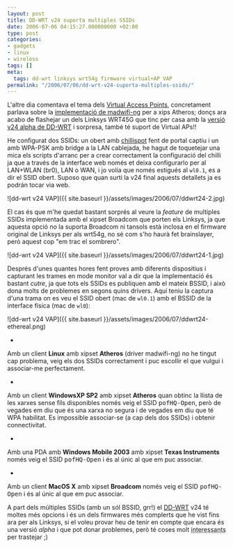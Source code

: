 ```yaml
---
layout: post
title: DD-WRT v24 suporta multiples SSIDs
date: 2006-07-06 04:15:27.000000000 +02:00
type: post
categories:
- gadgets
- linux
- wireless
tags: []
meta:
  tags: dd-wrt linksys wrt54g firmware virtual+AP VAP
permalink: "/2006/07/06/dd-wrt-v24-suporta-multiples-ssids/"
---
```

L'altre dia comentava el tema dels [Virtual Access Points](/blog/2005/02/15/ap-amb-multiples-ssids-virtual-ap/), concretament parlava sobre la [implementació de madwifi-ng](/blog/2006/06/30/traient-li-el-suc-a-madwifi-ng/) per a xips Atheros; donçs ara acabo de flashejar un dels Linksys WRT45G que tinc per casa amb la [versió v24 alpha de DD-WRT](http://www.dd-wrt.com/dd-wrtv2/down.php?path=downloads%2Funtested_alpha_unstable%2Fdd-wrt.v24+very+alpha/) i sorpresa, també té suport de Virtual APs!!

He configurat dos SSIDs: un obert amb [chillispot](http://www.chillispot.org/) fent de portal captiu i un amb WPA-PSK amb bridge a la LAN cablejada, he hagut de toquetejar una mica els scripts d'arranc per a crear correctament la configuració del chilli ja que a través de la interface web només et deixa configurarlo per al LAN+WLAN (br0), LAN o WAN, i jo volía que només estigués al `wl0.1`, es a dir el SSID obert. Suposo que quan surti la v24 final aquests detallets ja es podrán tocar via web.

![dd-wrt v24 VAP]({{ site.baseurl }}/assets/images/2006/07/ddwrt24-2.jpg)

<!--more-->

El cas és que m'he quedat bastant sorprés al veure la _feature_ de multiples SSIDs implementada amb el xipset Broadcom que porten els Linksys, ja que aquesta opció no la suporta Broadcom ni tansols està inclosa en el firmware original de Linksys per als wrt54g, no sé com s'ho haurà fet brainslayer, però aquest cop "em trac el sombrero".

![dd-wrt v24 VAP]({{ site.baseurl }}/assets/images/2006/07/ddwrt24-1.jpg)

Després d'unes quantes hores fent proves amb diferents dispositius i capturant les trames en mode monitor val a dir que la implementació és bastant _cutre_, ja que tots els SSIDs es publiquen amb el mateix BSSID, i això dona molts de problemes en segons quins drivers. Aquí teniu la captura d'una trama on es veu el SSID obert (mac de `wl0.1`) amb el BSSID de la interface física (mac de `wl0`):

![dd-wrt v24 VAP]({{ site.baseurl }}/assets/images/2006/07/ddwrt24-ethereal.png)

- 

Amb un client **Linux** amb xipset **Atheros** (driver madwifi-ng) no he tingut cap problema, veig els dos SSIDs correctament i puc escollir el que vulgui i associar-me perfectament.

- 

Amb un client **WindowsXP SP2** amb xipset **Atheros** quan obtinc la llista de les xarxes sense fils disponibles només veig el SSID <tt>pofHQ-Open</tt>, però de vegades em diu que és una xarxa no segura i de vegades em diu que té WPA habilitat. Es impossible associar-se (a cap dels dos SSIDs) i obtenir connectivitat.

- 

Amb una PDA amb **Windows Mobile 2003** amb xipset **Texas Instruments** només veig el SSID <tt>pofHQ-Open</tt> i és al únic al que em puc associar.

- 

Amb un client **MacOS X** amb xipset **Broadcom** només veig el SSID <tt>pofHQ-Open</tt> i és al únic al que em puc associar.

A part dels múltiples SSIDs (amb un sól BSSID, grr!) el [DD-WRT](http://www.dd-wrt.com/) v24 té moltes més opcions i és un dels firmwares més complerts que he vist fins ara per als Linksys, si el voleu provar heu de tenir en compte que encara és una versió _alpha_ i que pot donar problemes, però té coses molt <acronym title="feu un strings del binary de httpd i busqueu FON :P">interessants</acronym> per trastejar ;)

